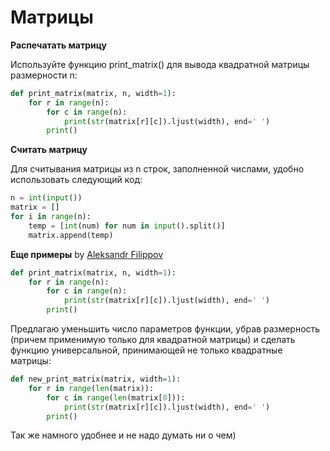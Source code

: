 # Матрицы

**Распечатать матрицу**

Используйте функцию print_matrix() для вывода квадратной матрицы размерности n:
```python
def print_matrix(matrix, n, width=1):
    for r in range(n):
        for c in range(n):
            print(str(matrix[r][c]).ljust(width), end=' ')
        print()
```

**Считать матрицу** 

Для считывания матрицы из n строк, заполненной числами, удобно использовать следующий код:
```python
n = int(input())
matrix = []
for i in range(n):
    temp = [int(num) for num in input().split()]
    matrix.append(temp)
```
**Еще примеры** by [Aleksandr Filippov](https://stepik.org/users/41898780)
```python
def print_matrix(matrix, n, width=1):
    for r in range(n):
        for c in range(n):
            print(str(matrix[r][c]).ljust(width), end=' ')
        print()
```
Предлагаю уменьшить число параметров функции, убрав размерность (причем применимую только для квадратной матрицы) и сделать функцию универсальной, принимающей не только квадратные матрицы:
```python
def new_print_matrix(matrix, width=1):
    for r in range(len(matrix)):
        for c in range(len(matrix[0])):
            print(str(matrix[r][c]).ljust(width), end=' ')
        print()
```
Так же намного удобнее и не надо думать ни о чем)
